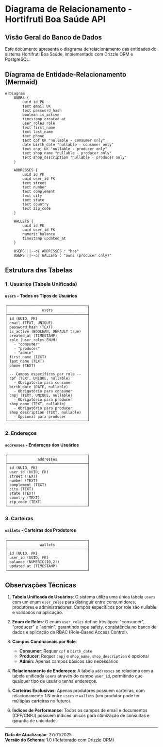 # Diagrama de Relacionamento - Hortifruti Boa Saúde API

## Visão Geral do Banco de Dados

Este documento apresenta o diagrama de relacionamento das entidades do sistema Hortifruti Boa Saúde, implementado com Drizzle ORM e PostgreSQL.

## Diagrama de Entidade-Relacionamento (Mermaid)

```mermaid
erDiagram
    USERS {
        uuid id PK
        text email UK
        text password_hash
        boolean is_active
        timestamp created_at
        user_roles role
        text first_name
        text last_name
        text phone
        text cpf UK "nullable - consumer only"
        date birth_date "nullable - consumer only"
        text cnpj UK "nullable - producer only"
        text shop_name "nullable - producer only"
        text shop_description "nullable - producer only"
    }
    
    ADDRESSES {
        uuid id PK
        uuid user_id FK
        text street
        text number
        text complement
        text city
        text state
        text country
        text zip_code
    }
    
    WALLETS {
        uuid id PK
        uuid user_id FK
        numeric balance
        timestamp updated_at
    }
    
    USERS ||--o{ ADDRESSES : "has"
    USERS ||--o| WALLETS : "owns (producer only)"
```

## Estrutura das Tabelas

### 1. Usuários (Tabela Unificada)

#### `users` - Todos os Tipos de Usuários
```
┌─────────────────────────────────────┐
│                users                │
├─────────────────────────────────────┤
│ id (UUID, PK)                       │
│ email (TEXT, UNIQUE)                │
│ password_hash (TEXT)                │
│ is_active (BOOLEAN, DEFAULT true)   │
│ created_at (TIMESTAMP)              │
│ role (user_roles ENUM)              │
│   - "consumer"                      │
│   - "producer"                      │
│   - "admin"                         │
│ first_name (TEXT)                   │
│ last_name (TEXT)                    │
│ phone (TEXT)                        │
│                                     │
│ -- Campos específicos por role --   │
│ cpf (TEXT, UNIQUE, nullable)        │
│   - Obrigatório para consumer       │
│ birth_date (DATE, nullable)         │
│   - Obrigatório para consumer       │
│ cnpj (TEXT, UNIQUE, nullable)       │
│   - Obrigatório para producer       │
│ shop_name (TEXT, nullable)          │
│   - Obrigatório para producer       │
│ shop_description (TEXT, nullable)   │
│   - Opcional para producer          │
└─────────────────────────────────────┘
```

### 2. Endereços

#### `addresses` - Endereços dos Usuários
```
┌─────────────────────────────────────┐
│              addresses              │
├─────────────────────────────────────┤
│ id (UUID, PK)                       │
│ user_id (UUID, FK)                  │
│ street (TEXT)                       │
│ number (TEXT)                       │
│ complement (TEXT)                   │
│ city (TEXT)                         │
│ state (TEXT)                        │
│ country (TEXT)                      │
│ zip_code (TEXT)                     │
└─────────────────────────────────────┘
```

### 3. Carteiras

#### `wallets` - Carteiras dos Produtores
```
┌─────────────────────────────────────┐
│               wallets               │
├─────────────────────────────────────┤
│ id (UUID, PK)                       │
│ user_id (UUID, FK)                  │
│ balance (NUMERIC(10,2))             │
│ updated_at (TIMESTAMP)              │
└─────────────────────────────────────┘
```

## Observações Técnicas

1. **Tabela Unificada de Usuários**: O sistema utiliza uma única tabela `users` com um enum `user_roles` para distinguir entre consumidores, produtores e administradores. Campos específicos por role são nullable e validados na aplicação.

2. **Enum de Roles**: O enum `user_roles` define três tipos: "consumer", "producer" e "admin", garantindo type safety, consistência no banco de dados e aplicação de RBAC (Role-Based Access Control).

3. **Campos Condicionais por Role**:
   - **Consumer**: Requer `cpf` e `birth_date`
   - **Producer**: Requer `cnpj` e `shop_name`, `shop_description` é opcional
   - **Admin**: Apenas campos básicos são necessários

4. **Relacionamento de Endereços**: A tabela `addresses` se relaciona com a tabela unificada `users` através do campo `user_id`, permitindo que qualquer tipo de usuário tenha endereços.

5. **Carteiras Exclusivas**: Apenas produtores possuem carteiras, com relacionamento 1:N entre `users` e `wallets` (um produtor pode ter múltiplas carteiras no futuro).

6. **Índices de Performance**: Todos os campos de email e documentos (CPF/CNPJ) possuem índices únicos para otimização de consultas e garantia de unicidade.
---

**Data de Atualização**: 27/01/2025  
**Versão do Schema**: 1.0 (Refatorado com Drizzle ORM)